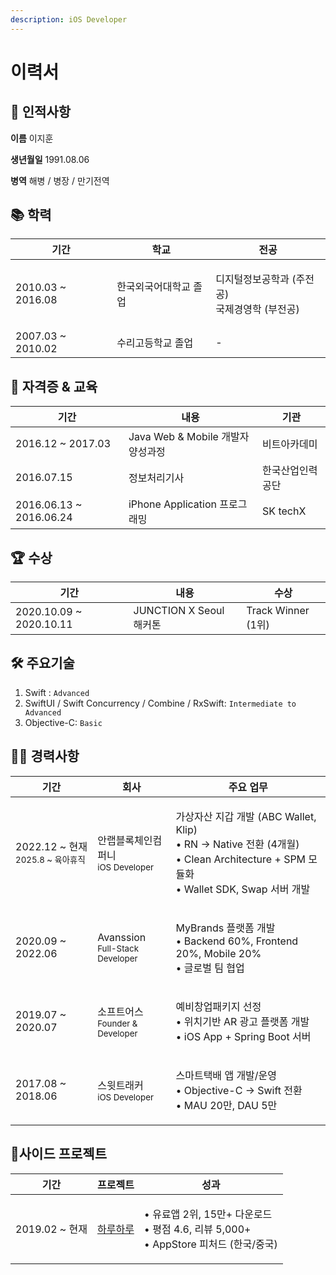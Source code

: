 ```yaml
---
description: iOS Developer
---
```


# 이력서

## 👤 인적사항

**이름** 이지훈

**생년월일** 1991.08.06

**병역** 해병 / 병장 / 만기전역

## 📚 학력

| 기간                 | 학교          | 전공                                   |
| ------------------ | ----------- | ------------------------------------ |
| 2010.03 \~ 2016.08 | 한국외국어대학교 졸업 | <p>디지털정보공학과 (주전공)<br>국제경영학 (부전공)</p> |
| 2007.03 \~ 2010.02 | 수리고등학교 졸업   | -                                    |

## 📖 자격증 & 교육

| 기간                       | 내용                         | 기관       |
| ------------------------ | -------------------------- | -------- |
| 2016.12 \~ 2017.03       | Java Web & Mobile 개발자 양성과정 | 비트아카데미   |
| 2016.07.15               | 정보처리기사                     | 한국산업인력공단 |
| 2016.06.13 \~ 2016.06.24 | iPhone Application 프로그래밍   | SK techX |

## 🏆 수상

| 기간                       | 내용                   | 수상                |
| ------------------------ | -------------------- | ----------------- |
| 2020.10.09 \~ 2020.10.11 | JUNCTION X Seoul 해커톤 | Track Winner (1위) |

## 🛠 주요기술

1. Swift : `Advanced`
2. SwiftUI / Swift Concurrency / Combine / RxSwift: `Intermediate to Advanced`
3. Objective-C: `Basic`

## 👩‍💻 경력사항

| 기간                                              | 회사                                                  | 주요 업무                                                                                                                        |
| ----------------------------------------------- | --------------------------------------------------- | ---------------------------------------------------------------------------------------------------------------------------- |
| <p>2022.12 ~ 현재<br><sup>2025.8 ~ 육아휴직</sup></p> | <p>안랩블록체인컴퍼니<br><sub>iOS Developer</sub></p>        | <p>가상자산 지갑 개발 (ABC Wallet, Klip)<br>• RN → Native 전환 (4개월)<br>• Clean Architecture + SPM 모듈화<br>• Wallet SDK, Swap 서버 개발</p> |
| 2020.09 \~ 2022.06                              | <p>Avanssion<br><sub>Full-Stack Developer</sub></p> | <p>MyBrands 플랫폼 개발<br>• Backend 60%, Frontend 20%, Mobile 20%<br>• 글로벌 팀 협업</p>                                              |
| 2019.07 \~ 2020.07                              | <p>소프트어스<br><sub>Founder &#x26; Developer</sub></p> | <p>예비창업패키지 선정<br>• 위치기반 AR 광고 플랫폼 개발<br>• iOS App + Spring Boot 서버</p>                                                       |
| 2017.08 \~ 2018.06                              | <p>스윗트래커<br><sub>iOS Developer</sub></p>            | <p>스마트택배 앱 개발/운영<br>• Objective-C → Swift 전환<br>• MAU 20만, DAU 5만</p>                                                        |

## 📱사이드 프로젝트

| 기간            | 프로젝트                                               | 성과                                                                           |
| ------------- | -------------------------------------------------- | ---------------------------------------------------------------------------- |
| 2019.02 \~ 현재 | [하루하루](https://apps.apple.com/kr/app/id1452035712) | <p>• 유료앱 2위, 15만+ 다운로드<br>•  평점 4.6, 리뷰 5,000+<br>• AppStore 피처드 (한국/중국)</p> |
